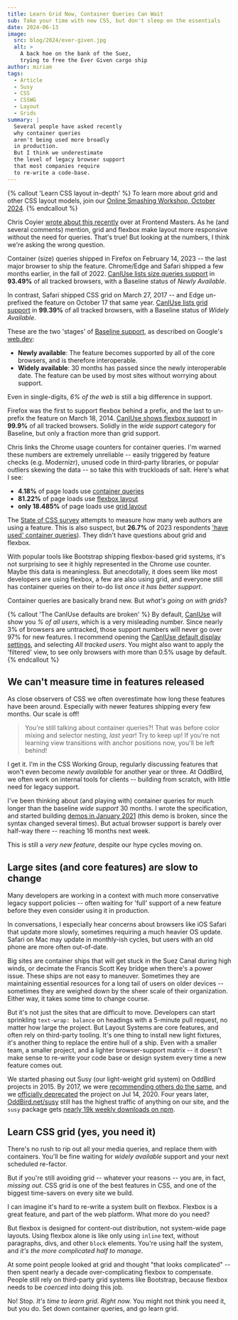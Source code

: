 ```yaml
---
title: Learn Grid Now, Container Queries Can Wait
sub: Take your time with new CSS, but don't sleep on the essentials
date: 2024-06-13
image:
  src: blog/2024/ever-given.jpg
  alt: >
    A back hoe on the bank of the Suez,
    trying to free the Ever Given cargo ship
author: miriam
tags:
  - Article
  - Susy
  - CSS
  - CSSWG
  - Layout
  - Grids
summary: |
  Several people have asked recently
  why container queries
  aren't being used more broadly
  in production.
  But I think we underestimate
  the level of legacy browser support
  that most companies require
  to re-write a code-base.
---
```


{% callout 'Learn CSS layout in-depth' %}
To learn more about grid
and other CSS layout models,
join our
[Online Smashing Workshop, October 2024](https://smashingconf.com/online-workshops/workshops/modern-css-miriam-suzanne).
{% endcallout %}

Chris Coyier
[wrote about this recently](https://frontendmasters.com/blog/weve-got-container-queries-now-but-are-we-actually-using-them/)
over at Frontend Masters.
As he (and several comments) mention,
grid and flexbox make
layout more responsive without
the need for queries.
That's true!
But looking at the numbers,
I think we're asking the wrong question.

Container (size) queries
shipped in Firefox on February 14, 2023 --
the last major browser to ship the feature.
Chrome/Edge and Safari shipped
a few months earlier,
in the fall of 2022.
[CanIUse lists size queries support](https://caniuse.com/css-container-queries)
in **93.49%** of all tracked browsers,
with a Baseline status of
_Newly Available_.

In contrast,
Safari shipped CSS grid on March 27, 2017 --
and Edge un-prefixed the feature
on October 17 that same year.
[CanIUse lists grid support](https://caniuse.com/css-grid)
in **99.39%** of all tracked browsers,
with a Baseline status of
_Widely Available_.

These are the two 'stages'
of [Baseline support](https://web.dev/baseline/),
as described on Google's [web.dev](https://web.dev/):

- **Newly available**:
  The feature becomes supported
  by all of the core browsers,
  and is therefore interoperable.
- **Widely available**:
  30 months has passed
  since the newly interoperable date.
  The feature can be used by most sites
  without worrying about support.

Even in single-digits,
_6% of the web_
is still a big difference
in support.

Firefox was the first to support
flexbox behind a prefix,
and the last to un-prefix the feature
on March 18, 2014.
[CanIUse shows flexbox support](https://caniuse.com/flexbox)
in **99.9%** of all tracked browsers.
Solidly in the _wide support_ category
for Baseline,
but only a fraction more
than grid support.

Chris links the Chrome usage counters
for container queries.
I'm warned these numbers are extremely unreliable --
easily triggered by feature checks (e.g. Modernizr),
unused code in third-party libraries,
or popular outliers skewing the data --
so take this with truckloads of salt.
Here's what I see:

- **4.18%** of page loads use
  [container queries](https://chromestatus.com/metrics/css/timeline/popularity/699)
- **81.22%** of page loads use
  [flexbox layout](https://chromestatus.com/metrics/feature/timeline/popularity/1692)
- **only 18.485%** of page loads use
  [grid layout](https://chromestatus.com/metrics/feature/timeline/popularity/1693)

The [State of CSS survey](https://2023.stateofcss.com/)
attempts to measure
how many web authors are using a feature.
This is also suspect, but
**26.7%** of 2023 respondents
['have used' container queries](https://2023.stateofcss.com/en-US/features/layout/#at_container)).
They didn't have questions
about grid and flexbox.

With popular tools like Bootstrap
shipping flexbox-based grid systems,
it's not surprising
to see it highly represented
in the Chrome use counter.
Maybe this data is meaningless.
But anecdotally,
it does seem like most developers are using flexbox,
a few are also using grid,
and everyone still has container queries
on their to-do list
_once it has better support_.

Container queries are basically brand new.
But _what's going on with grids_?

{% callout 'The CanIUse defaults are broken' %}
  By default,
  [CanIUse](https://caniuse.com/) will show you
  _% of all users_,
  which is a very misleading number.
  Since nearly 3% of browsers are untracked,
  those support numbers will never go over 97% for new features.
  I recommend opening the
  [CanIUse default display settings](https://caniuse.com/ciu/settings#display),
  and selecting _All tracked users_.
  You might also want to apply the 'filtered' view,
  to see only browsers with more than
  0.5% usage by default.
{% endcallout %}

## We can't measure time in features released

As close observers of CSS
we often overestimate how long
these features have been around.
Especially with newer features
shipping every few months.
Our scale is off!

> You're still talking about container queries?!
> That was before
> color mixing and selector nesting, _last year_!
> Try to keep up!
> If you're not learning
> view transitions with anchor positions now,
> you'll be left behind!

I get it.
I'm in the CSS Working Group,
regularly discussing features
that won't even become _newly available_
for another year or three.
At OddBird,
we often work on internal tools for clients --
building from scratch,
with little need for legacy support.

I've been thinking about
(and playing with)
container queries
for much longer than the
baseline _wide support_ 30 months.
I wrote the specification,
and started building
[demos in January 2021](https://codepen.io/miriamsuzanne/details/NWRJpQo)
(this demo is broken,
since the syntax changed several times).
But actual browser support
is barely over half-way there --
reaching 16 months next week.

This is still a _very new feature_,
despite our hype cycles moving on.

## Large sites (and core features) are slow to change

Many developers are working in a context
with much more conservative legacy support policies --
often waiting for 'full' support of a new feature
before they even consider using it in production.

In conversations,
I especially hear concerns
about browsers like iOS Safari
that update more slowly,
sometimes requiring a much heavier OS update.
Safari on Mac may update in monthly-ish cycles,
but users with an old phone
are more often out-of-date.

Big sites are container ships
that will get stuck in the Suez Canal
during high winds,
or decimate the Francis Scott Key bridge
when there's a power issue.
These ships are not easy to maneuver.
Sometimes they are maintaining essential resources
for a long tail of users on older devices --
sometimes they are weighed down
by the sheer scale of their organization.
Either way,
it takes some time to change course.

But it's not just the sites
that are difficult to move.
Developers can start sprinkling
`text-wrap: balance` on headings
with a 5-minute pull request,
no matter how large the project.
But Layout Systems are core features,
and often rely on third-party tooling.
It's one thing to install new light fixtures,
it's another thing to replace
the entire hull of a ship.
Even with a smaller team,
a smaller project,
and a lighter browser-support matrix --
it doesn't make sense to re-write your code base
or design system
every time a new feature comes out.

We started phasing out Susy
(our light-weight grid system)
on OddBird projects in 2015.
By 2017,
we were
[recommending others do the same](http://localhost:8080/talks/no-grid-system/),
and we
[officially deprecated](https://github.com/oddbird/susy/commit/018b5c638ec0726d172af96828e6f1712682283b)
the project
on Jul 14, 2020.
Four years later,
[OddBird.net/susy](/susy/)
still has the highest traffic of anything on our site,
and the `susy` package gets
[nearly 19k weekly downloads on npm](https://www.npmjs.com/package/susy).

## Learn CSS grid (yes, you need it)

There's no rush to rip out
all your media queries,
and replace them with containers.
You'll be fine waiting for
_widely available_ support
and your next scheduled re-factor.

But if you're still avoiding grid --
whatever your reasons --
you are, in fact, _missing out_.
CSS grid is one of the best features in CSS,
and one of the biggest time-savers
on every site we build.

I can imagine
it's hard to re-write
a system built on flexbox.
Flexbox is a great feature,
and part of the web platform.
What more do you need?

But flexbox is designed for
content-out distribution,
not system-wide page layouts.
Using flexbox alone
is like only using `inline` text,
without paragraphs, divs, and other `block` elements.
You're using half the system,
and _it's the more complicated half to manage_.

At some point
people looked at grid and thought
"that looks complicated" --
then spent nearly a decade
over-complicating flexbox to compensate.
People still rely on third-party grid systems
like Bootstrap,
because flexbox needs to be _coerced_
into doing this job.

No!
Stop.
_It's time to learn grid. Right now._
You might not think you need it,
but you do.
Set down container queries,
and go learn grid.
